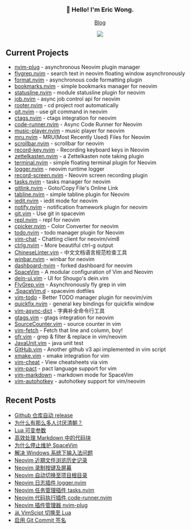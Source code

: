 <h3 align="center">👋 Hello! I'm Eric Wong.</h3>
<p align="center">
  <a href="https://wsdjeg.net/">Blog</a>
</p>

<p align="center">
<a href="https://github.com/wsdjeg">
<img src="https://github-readme-stats.vercel.app/api?username=wsdjeg&show_icons=true">
</a>
</p>

## Current Projects

- [nvim-plug](https://github.com/wsdjeg/nvim-plug) - asynchronous Neovim plugin manager
- [flygrep.nvim](https://github.com/wsdjeg/flygrep.nvim) - search text in neovim floating window asynchronously
- [format.nvim](https://github.com/wsdjeg/format.nvim) - asynchronous code formatting plugin
- [bookmarks.nvim](https://github.com/wsdjeg/bookmarks.nvim) - simple bookmarks manager for neovim
- [statusline.nvim](https://github.com/wsdjeg/statusline.nvim) - module statusline plugin for neovim
- [job.nvim](https://github.com/wsdjeg/job.nvim) - async job control api for neovim
- [rooter.nvim](https://github.com/wsdjeg/rooter.nvim) - cd project root automatically
- [git.nvim](https://github.com/wsdjeg/git.nvim) - use git command in neovim
- [ctags.nvim](https://github.com/wsdjeg/ctags.nvim) - ctags integration for neovim
- [code-runner.nvim](https://github.com/wsdjeg/code-runner.nvim) - Async Code Runner for Neovim
- [music-player.nvim](https://github.com/wsdjeg/music-player.nvim) - music player for neovim
- [mru.nvim](https://github.com/wsdjeg/mru.nvim) - MRU(Most Recently Used) Files for Neovim
- [scrollbar.nvim](https://github.com/wsdjeg/scrollbar.nvim) - scrollbar for neovim
- [record-key.nvim](https://github.com/wsdjeg/record-key.nvim) - Recording keyboard keys in Neovim
- [zettelkasten.nvim](https://github.com/wsdjeg/zettelkasten.nvim) - a Zettelkasten note taking plugin
- [terminal.nvim](https://github.com/wsdjeg/terminal.nvim) - simple floating terminal plugin for Neovim
- [logger.nvim](https://github.com/wsdjeg/logger.nvim) - neovim runtime logger
- [record-screen.nvim](https://github.com/wsdjeg/record-screen.nvim) - Neovim screen recording plugin
- [tasks.nvim](https://github.com/wsdjeg/tasks.nvim) - tasks manager for neovim
- [gitlink.nvim](https://github.com/wsdjeg/gitlink.nvim) - Goto/Copy File's Online Link
- [tabline.nvim](https://github.com/wsdjeg/tabline.nvim) - simple tabline plugin for Neovim
- [iedit.nvim](https://github.com/wsdjeg/iedit.nvim) - iedit mode for neovim
- [notify.nvim](https://github.com/wsdjeg/notify.nvim) - notification framework plugin for neovim
- [git.vim](https://github.com/wsdjeg/git.vim) - Use git in spacevim
- [repl.nvim](https://github.com/wsdjeg/repl.nvim) - repl for neovim
- [cpicker.nvim](https://github.com/wsdjeg/cpicker.nvim) - Color Converter for neovim
- [todo.nvim](https://github.com/wsdjeg/todo.nvim) - todo manager plugin for Neovim
- [vim-chat](https://github.com/wsdjeg/vim-chat) - Chatting client for neovim/vim8
- [ctrlg.nvim](https://github.com/wsdjeg/ctrlg.nvim) - More beautiful ctrl-g output
- [ChineseLinter.vim](https://github.com/wsdjeg/ChineseLinter.vim) - 中文文档语言规范检查工具
- [winbar.nvim](https://github.com/wsdjeg/winbar.nvim) - winbar for neovim
- [dashboard-nvim](https://github.com/wsdjeg/dashboard-nvim) - forked dashboard for neovim
- [SpaceVim](https://github.com/wsdjeg/SpaceVim) - A modular configuration of Vim and Neovim
- [dein-ui.vim](https://github.com/wsdjeg/dein-ui.vim) - UI for Shougo's dein.vim
- [FlyGrep.vim](https://github.com/wsdjeg/FlyGrep.vim) - Asynchronously fly grep in vim
- [.SpaceVim.d](https://github.com/wsdjeg/.SpaceVim.d) - spacevim dotfiles
- [vim-todo](https://github.com/wsdjeg/vim-todo) - Better TODO manager plugin for neovim/vim
- [quickfix.nvim](https://github.com/wsdjeg/quickfix.nvim) - general key bindings for quickfix window
- [vim-async-dict](https://github.com/wsdjeg/vim-async-dict) - 字典补全命令行工具
- [gtags.vim](https://github.com/wsdjeg/gtags.vim) - gtags integration for neovim
- [SourceCounter.vim](https://github.com/wsdjeg/SourceCounter.vim) - source counter in vim
- [vim-fetch](https://github.com/wsdjeg/vim-fetch) - Fetch that line and column, boy!
- [gfr.vim](https://github.com/wsdjeg/gfr.vim) - grep & filter & replace in vim/neovim
- [JavaUnit.vim](https://github.com/wsdjeg/JavaUnit.vim) - java unit test
- [GitHub.vim](https://github.com/wsdjeg/GitHub.vim) - Another github v3 api implemented in vim script
- [xmake.vim](https://github.com/wsdjeg/xmake.vim) - xmake integration for vim
- [vim-cheat](https://github.com/wsdjeg/vim-cheat) - View cheatsheets via vim
- [vim-pact](https://github.com/wsdjeg/vim-pact) - pact language support for vim
- [vim-markdown](https://github.com/wsdjeg/vim-markdown) - markdown mode for SpaceVim
- [vim-autohotkey](https://github.com/wsdjeg/vim-autohotkey) - autohotkey support for vim/neovim

## Recent Posts

<!-- BLOG-POST-LIST:START -->
- [Github 仓库自动 release](https://wsdjeg.net/release-please-action/)
- [为什么有那么多人讨厌清朝？](https://wsdjeg.net/20250903/)
- [Lua 可变参数](https://wsdjeg.net/lua-function-argvs/)
- [高效处理 Markdown 中的代码块](https://wsdjeg.net/code-block-in-markdown/)
- [为什么停止维护 SpaceVim](https://wsdjeg.net/why-spacevim-is-archived/)
- [解决 Windows 系统下输入法问题](https://wsdjeg.net/neovim-im-select-in-windows/)
- [Neovim 近期文件浏览历史记录](https://wsdjeg.net/neovim-most-recently-used-files/)
- [Neovim 录制按键及屏幕](https://wsdjeg.net/neovim-record-key-and-screen/)
- [Neovim 自动切换至项目根目录](https://wsdjeg.net/neovim-project-root-manager/)
- [Neovim 日志插件 logger.nvim](https://wsdjeg.net/neovim-logger/)
- [Neovim 任务管理插件 tasks.nvim](https://wsdjeg.net/tasks-manager-for-neovim/)
- [Neovim 代码执行插件 code-runner.nvim](https://wsdjeg.net/neovim-code-runner/)
- [Neovim 插件管理器 nvim-plug](https://wsdjeg.net/neovim-plugin-manager-nvim-plug/)
- [从 VimScipt 切换至 Lua](https://wsdjeg.net/from-vimscript-to-lua/)
- [启用 Git Commit 签名](https://wsdjeg.net/enable-git-commit-signing/)
<!-- BLOG-POST-LIST:END -->

<!-- wsdjeg repos end -->
